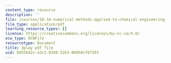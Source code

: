 ```yaml
---
content_type: resource
description: ''
file: /courses/10-34-numerical-methods-applied-to-chemical-engineering-fall-2015/0d55b42ca3c1034832b306058cf87203_xE9IGS-_6zo.pdf
file_type: application/pdf
learning_resource_types: []
license: https://creativecommons.org/licenses/by-nc-sa/4.0/
ocw_type: OCWFile
resourcetype: Document
title: 3play pdf file
uid: 0d55b42c-a3c1-0348-32b3-06058cf87203
---
```

